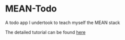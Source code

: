 # MEAN-Todo
A todo app I undertook to teach myself the MEAN stack

The detailed tutorial can be found [here](https://scotch.io/tutorials/creating-a-single-page-todo-app-with-node-and-angular)

